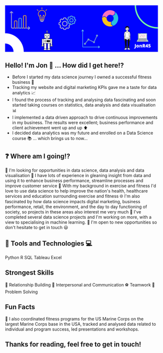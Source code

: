![Jon GitHub profile page image](https://github.com/JonR45/JonR45/blob/master/Images/GitHub%20Profile.png)

## Hello! I'm Jon 👋 ...  How did I get here:interrobang:
* Before I started my data science journey I owned a successful fitness business :runner: 
* Tracking my website and digital marketing KPIs gave me a taste for data analytics :chart_with_upwards_trend: 
* I found the process of tracking and analysing data fascinating and soon started taking courses on statistics, data analysis and data visualisation :bar_chart: 
* I implemented a data driven approach to drive continuous improvements in my business. The results were excellent; business performance and client achievement went up and up :arrow_up: 
* I decided data analytics was my future and enrolled on a Data Science course :books: ... which brings us to now...

## :question: Where am I going!?
:loudspeaker: I'm looking for opportunities in data science, data analysis and data visualisation
:briefcase: I have lots of experience in gleaning insight from data and using it to enhance business performance, streamline processes and improve customer service 
:hospital: With my background in exercise and fitness I'd love to use data science to help improve the nation's health, healthcare services and education surrounding exercise and fitness
:globe_with_meridians: I'm also fascinated by how data science impacts digital marketing, business performance, retail, the environment, and the day to day functioning of society, so projects in these areas also interest me very much
:mag_right: I've completed several data science projects and I'm working on more, with a view to specialising in machine learning.
:email: I'm open to new opportunities so don't hesitate to get in touch :smiley:

## :wrench: Tools and Technologies :computer:
Python
R
SQL
Tableau
Excel

## Strongest Skills
:busts_in_silhouette: Relationship Building
:speech_balloon: Interpersonal and Communication
:soccer: Teamwork
:1234: Problem Solving

## Fun Facts
:muscle: I also coordinated fitness programs for the US Marine Corps on the largest Marine Corps base in the USA, tracked and analysed data related to individual and program success, led presentations and workshops.


## Thanks for reading, feel free to get in touch! 


<!--
**JonR45/JonR45** is a ✨ _special_ ✨ repository because its `README.md` (this file) appears on your GitHub profile.

Here are some ideas to get you started:

- 🔭 I’m currently working on ...
- 🌱 I’m currently learning ...
- 👯 I’m looking to collaborate on ...
- 🤔 I’m looking for help with ...
- 💬 Ask me about ...
- 📫 How to reach me: ...
- 😄 Pronouns: ...
- ⚡ Fun fact: ...
-->
